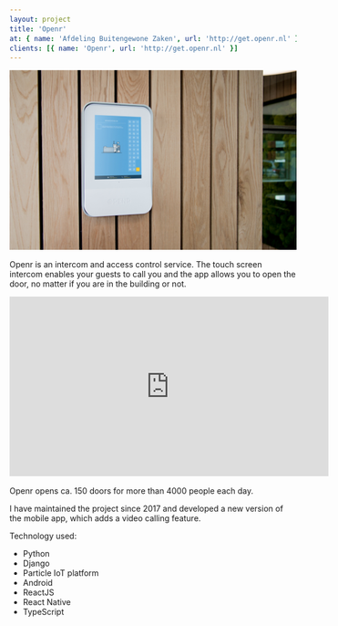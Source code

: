 ```yaml
---
layout: project
title: 'Openr'
at: { name: 'Afdeling Buitengewone Zaken', url: 'http://get.openr.nl' }
clients: [{ name: 'Openr', url: 'http://get.openr.nl' }]
---
```


![Screenshot](openr.jpg)

Openr is an intercom and access control service. The touch screen intercom enables your guests to call you and the app allows you to open the door, no matter if you are in the building or not.

<iframe width="560" height="315" src="https://www.youtube.com/embed/2nc6BnDJeOo" frameborder="0" allow="accelerometer; autoplay; encrypted-media; gyroscope; picture-in-picture" allowfullscreen></iframe>

Openr opens ca. 150 doors for more than 4000 people each day.

I have maintained the project since 2017 and developed a new version of the mobile app, which adds a video calling feature.

Technology used:

- Python
- Django
- Particle IoT platform
- Android
- ReactJS
- React Native
- TypeScript
